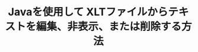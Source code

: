 ---
############################# Static ############################
layout: "auto-gen-gist"
draft: false
path: "ja/redaction/java/text/xlt/"
otherformats: PDF DOC DOT DOCX DOCM DOTX DOTM RTF XLSX XLSM XLTX XLTM XLS CSV PPT PPTX  PPS POT PPSX PPTM PPSM POTM 

############################# Head ############################
head_title: "Javaでの正確なフレーズ/正規表現によるXLT テキストの編集"
head_description: "GroupDocs.Redactions Java APIを使用すると、開発者は、Javaの正確なフレーズまたは正規表現を介してPDF DOC DOCX RTF XLSX CSVPPTPPTXおよび画像からテキストを編集できます。"

############################# Header ############################
title: "Javaを使用して XLTファイルからテキストを編集、非表示、または削除する方法"
description: "GroupDocs.Redactions Java APIを使用すると、ワード処理ドキュメント、ワークシート、プレゼンテーション、PDF、および画像から機密テキストを編集、非表示、または削除できます。"

######################### Download Button #######################
button:
    enable: true

############################# About ############################
about:
    enable: true
    title: "テキスト編集とは何ですか？"
    content: |
        テキスト編集とは、デジタルドキュメントから機密または不要なテキストまたは情報を削除し、それを含むドキュメントまたは段落の残りの部分をそのまま残すプロセスです。 墨消しは、ユーザーと組織が機密情報を非表示にするか完全に削除することで保護するのに役立ちます。 GroupDocs.Redactionを使用すると、Java APIユーザーは、ワード処理ドキュメント、ワークシート、プレゼンテーション、PDF、およびラスターイメージファイルから機密テキストを編集、非表示、または削除できるようになりました。 APIは、ドキュメント内の個人情報を編集するためのさまざまなオプションとメソッドを提供します。 完全一致または正規表現を使用した検索と編集、テキスト（免除コード）またはグラフィック（色付きの長方形）の編集などをサポートします。 では、APIをダウンロードしてドキュメントの編集プロセスを自動化し、その基本機能と高度な機能を調べてみてはいかがでしょうか。

############################# content ############################
steps:
    enable: true
    block:
    - title_left: "XLT Javaの正確なフレーズを編集"
      content_left: |
        GroupDocs.Redactionを使用すると、機密性の高いデータやプライベートなデータをドキュメントから簡単に編集できます。 最も一般的な編集のケースは、ドキュメントからテキストを削除することです。

        次のコードを使用して、正確なフレーズを介してドキュメントの特定の部分にテキストの編集を適用できます。 これにより、ユーザーは個人の正確なフレーズ「MichalClark」を個人（または任意の免除コード）に置き換えることができます。

      title_right: "XLTから機密データを削除する"
      content_right: |
        * [Redactor](https://apireference.groupdocs.com/redaction/java/com.groupdocs.redaction/Redactor) クラスのインスタンスを作成し、XLT ファイルをアップロードします
        * ExactPhraseRedactionクラスの新しいインスタンスを使用してRedactor.applyメソッドを呼び出します
        * [ExactPhraseRedaction](https://apireference.groupdocs.com/redaction/java/com.groupdocs.redaction.redactions/ExactPhraseRedaction) のオブジェクトを使用してredactor.saveメソッドを呼び出します
        * redactor.saveメソッドを呼び出して、変更を保存します

      gisthash: "3202859fc19b5dfd14e8f073b70a18f8"
      gistfile: "redact_exact_phrase.java"
      
    - title_left: "XLT での大文字と小文字を区別するテキストの編集"
      content_left: |
        次の例では、ユーザーが正確なフェーズの大文字と小文字を区別する編集を実行して、ドキュメント内の特定のテキストのチャックを削除または非表示にすることができます。 デフォルトでは、正確なフェーズの検索は大文字と小文字を区別しません。
        
      title_right: "Javaを介してケースセンシティブな編集を実行する"
      content_right: |
        * [Redactor](https://apireference.groupdocs.com/redaction/java/com.groupdocs.redaction/Redactor) クラスのインスタンスを作成し、XLT ファイルをアップロードします
        * ExactPhraseRedactionクラスの新しいインスタンスを使用してRedactor.applyメソッドを呼び出します
        * [ExactPhraseRedaction](https://apireference.groupdocs.com/redaction/java/com.groupdocs.redaction.redactions/ExactPhraseRedaction) のオブジェクトを使用してredactor.saveメソッドを呼び出します
        * redactor.saveメソッドを呼び出して、変更を保存します 
        
      gisthash: "a43e3ce358f93df92373b5441bc579fb"
      gistfile: "case_sensitive_redaction.java"

    - title_left: "カラーボックスを介してXLTのテキストを編集"
      content_left: |
        編集されたテキストを削除したり、そこに文字列を配置したりする代わりに、編集されたテキストの上にカラーボックスを配置することもできます。 この場合、一致したテキストが削除され、編集されたテキストの上に色付きの長方形が配置されます。
        
      title_right: "カラーボックスを使用してJavaでテキストを削除する"
      content_right: |
        * [Redactor](https://apireference.groupdocs.com/redaction/java/com.groupdocs.redaction/Redactor) クラスのインスタンスを作成し、XLT ファイルをアップロードします
        * ExactPhraseRedactionクラスの新しいインスタンスを使用してRedactor.applyメソッドを呼び出します
        * [ExactPhraseRedaction](https://apireference.groupdocs.com/redaction/java/com.groupdocs.redaction.redactions/ExactPhraseRedaction) のオブジェクトを使用してredactor.saveメソッドを呼び出します
        * redactor.saveメソッドを呼び出して、変更を保存します 
        
      gisthash: "6d83e791388b6834a372dc90f4b455f6"
      gistfile: "redact_text_using_color_box.java"

    - title_left: "システム要求"
      content_left: |
       GroupDocs.Redaction for Java APIは、すべての主要なプラットフォームとオペレーティングシステムでサポートされています。 完全なシステム要件ガイドについては、[システム要件](https://docs.groupdocs.com/redaction/java/system-requirements) にアクセスしてください。以下のコードを実行する前に、システムに次の前提条件がインストールされていることを確認してください。 ：
         * オペレーティングシステム：Microsoft Windows、Linux、MacOS
         * 開発環境：NetBeans、Intellij IDEA、Eclipseなど
         * Javaランタイム環境：J2SE6.0以降
         * [Maven](https://repository.groupdocs.com/webapp/#/artifacts/browse/tree/General/repo/com/groupdocs/groupdocs-redaction) から最新バージョンのGroupDocs.Redaction for Javaを入手してください。
        
      title_right: "GroupDocs.Redactionを使用する理由"
      content_right: |
        * ユーザーがカスタムドキュメント形式と編集の種類を追加できるようにする
        * 機密情報を削除するために追加のソフトウェアは必要ありません
        * ページ範囲レンダリングドキュメントをPDFとして設定する機能
        * さまざまな種類のメタデータを編集する簡単な方法：作成者名、バージョン、タイトル、件名、説明など
        * ドキュメント情報の抽出-ファイルタイプ、ページ数など。

demos:
    enable: true
        

more_formats:
    enable: true


back_to_top:
    enable: true
---